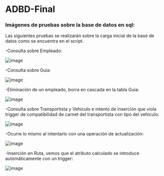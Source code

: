 # ADBD-Final


### Imágenes de pruebas sobre la base de datos en sql:

Las siguientes pruebas se realizarán sobre la carga inicial de la base de datos como se encuentra en el script.

-Consulta sobre Empleado:

![image](https://github.com/SMarGa/ADBD-Final/assets/72406871/ef134622-1598-42c1-ba5f-46e788ccabdf)

-Consulta sobre Guia:

![image](https://github.com/SMarGa/ADBD-Final/assets/72406871/f7c96184-72e7-40e4-a969-f95edfec6589)

-Eliminación de un empleado, borra en cascada en la tabla Guia:

![image](https://github.com/SMarGa/ADBD-Final/assets/72406871/736a8016-eff0-4070-a09f-94d9d05c7ae2)

-Consulta sobre Transportista y Vehiculo e intento de inserción que viola trigger de compatibilidad de carnet del transportista con tipo del vehiculo:

![image](https://github.com/SMarGa/ADBD-Final/assets/72406871/63d92e34-6f78-4cff-8db9-dd1a345fcd61)

-Ocurre lo mismo al intentarlo con una operación de actualización:

![image](https://github.com/SMarGa/ADBD-Final/assets/72406871/6119ea78-9c69-4dba-863a-4a8e70519a4f)

-Inserción en Ruta, vemos que el atributo calculado se introduce automáticamente con un trigger:

![image](https://github.com/SMarGa/ADBD-Final/assets/72406871/90119caa-426e-4b64-920b-5e80b15d49de)

